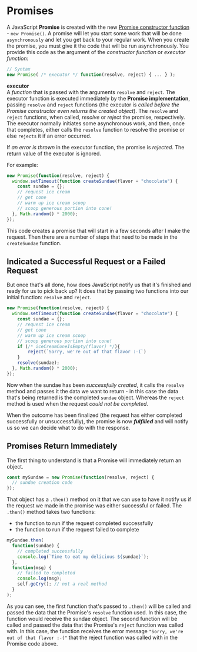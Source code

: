 # Promises

A JavaScript **Promise** is created with the new [Promise constructor function](https://developer.mozilla.org/en-US/docs/Web/JavaScript/Reference/Global_Objects/Promise) - `new Promise()`. A promise will let you start some work that will be done `asynchronously` and let you get back to your regular work. When you create the promise, you must give it the code that will be run asynchronously. You provide this code as the argument of the _constructor function_ or _executor function_:

```js
// Syntax
new Promise( /* executor */ function(resolve, reject) { ... } );
```

**executor**  
A _function_ that is passed with the arguments `resolve` and `reject`. The executor function is executed immediately by the **Promise implementation**, passing `resolve` and `reject` functions (the executor is _called before the Promise constructor even returns the created object_). The `resolve` and `reject` functions, when called, _resolve_ or _reject_ the promise, respectively. The executor normally initiates some asynchronous work, and then, once that completes, either calls the `resolve` function to resolve the promise or else `rejects` it if an error occurred.

If _an error is thrown_ in the executor function, the promise is _rejected_. The return value of the executor is ignored.

For example:

```js
new Promise(function(resolve, reject) {
  window.setTimeout(function createSundae(flavor = "chocolate") {
    const sundae = {};
    // request ice cream
    // get cone
    // warm up ice cream scoop
    // scoop generous portion into cone!
  }, Math.random() * 2000);
});
```

This code creates a promise that will start in a few seconds after I make the request. Then there are a number of steps that need to be made in the `createSundae` function.

## Indicated a Successful Request or a Failed Request

But once that's all done, how does JavaScript notify us that it's finished and ready for us to pick back up? It does that by passing two functions into our initial function: `resolve` and `reject`.

```js
new Promise(function(resolve, reject) {
  window.setTimeout(function createSundae(flavor = "chocolate") {
    const sundae = {};
    // request ice cream
    // get cone
    // warm up ice cream scoop
    // scoop generous portion into cone!
    if (/* iceCreamConeIsEmpty(flavor) */){
        reject(`Sorry, we're out of that flavor :-(`)
    }
    resolve(sundae);
  }, Math.random() * 2000);
});
```

Now when the sundae has been _successfully created_, it calls the `resolve` method and passes it the data we want to return - in this case the data that's being returned is the completed `sundae` object. Whereas the `reject` method is used when the request _could not be completed_.

When the outcome has been finalized (the request has either completed successfully or unsuccessfully), the promise is now **_fulfilled_** and will notify us so we can decide what to do with the response.

## Promises Return Immediately

The first thing to understand is that a Promise will immediately return an object.

```js
const mySundae = new Promise(function(resolve, reject) {
  // sundae creation code
});
```

That object has a `.then()` method on it that we can use to have it notify us if the request we made in the promise was either successful or failed. The `.then()` method takes two functions:

* the function to run if the request completed successfully
* the function to run if the request failed to complete

```js
mySundae.then(
  function(sundae) {
    // completed successfully
    console.log(`Time to eat my delicious ${sundae}`);
  },
  function(msg) {
    // failed to completed
    console.log(msg);
    self.goCry(); // not a real method
  }
);
```

As you can see, the first function that's passed to `.then()` will be called and passed the data that the Promise's `resolve` function used. In this case, the function would receive the sundae object. The second function will be called and passed the data that the Promise's `reject` function was called with. In this case, the function receives the error message `"Sorry, we're out of that flavor :-("` that the reject function was called with in the Promise code above.
